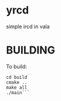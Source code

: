 yrcd
====

simple ircd in vala

BUILDING
========
To build:
```mkdir build
cd build
cmake ..
make all
./main```
